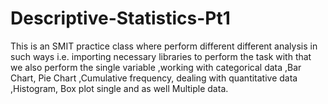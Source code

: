 # Descriptive-Statistics-Pt1
This is an SMIT practice class where perform different different analysis in such ways i.e. importing necessary libraries to perform the task with that we also perform the single variable ,working with categorical data ,Bar Chart, Pie Chart ,Cumulative frequency, dealing with quantitative data ,Histogram, Box plot single and as well Multiple data.
